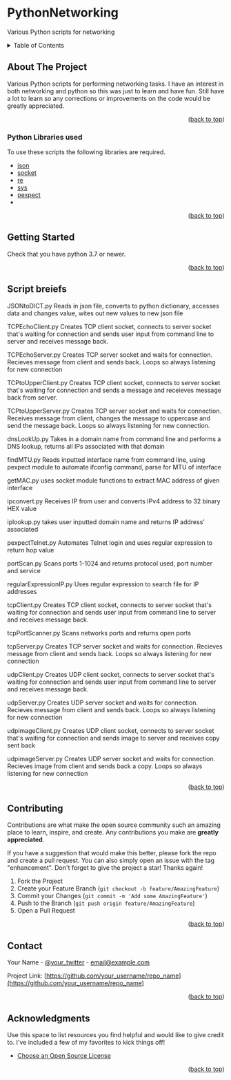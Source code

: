 # PythonNetworking
Various Python scripts for networking

<!-- TABLE OF CONTENTS -->
<details>
  <summary>Table of Contents</summary>
  <ol>
    <li>
      <a href="#about-the-project">About The Project</a>
      <ul>
        <li><a href="#built-with">Built With</a></li>
      </ul>
    </li>
    <li>
      <a href="#getting-started">Getting Started</a>
      <ul>
        <li><a href="#prerequisites">Prerequisites</a></li>
        <li><a href="#installation">Installation</a></li>
      </ul>
    </li>
    <li><a href="#usage">Usage</a></li>
    <li><a href="#contributing">Contributing</a></li>
    <li><a href="#contact">Contact</a></li>
    <li><a href="#acknowledgments">Acknowledgments</a></li>
  </ol>
</details>



<!-- ABOUT THE PROJECT -->
## About The Project

Various Python scripts for performing networking tasks. I have an interest in both networking and python so this was just to learn and have fun.
Still have a lot to learn so any corrections or improvements on the code would be greatly appreciated.


<p align="right">(<a href="#top">back to top</a>)</p>



### Python Libraries used

To use these scripts the following libraries are required.

* [json](https://github.com/python/cpython/tree/3.10/Lib/json/__init__.py)
* [socket](https://github.com/python/cpython/tree/3.10/Lib/socket.py)
* [re](https://github.com/python/cpython/tree/3.10/Lib/re.py)
* [sys](https://docs.python.org/3/library/sys.html)
* [pexpect](https://github.com/pexpect/pexpect)
* 
<p align="right">(<a href="#top">back to top</a>)</p>



<!-- GETTING STARTED -->
## Getting Started
Check that you have python 3.7 or newer.


<p align="right">(<a href="#top">back to top</a>)</p>



<!-- USAGE EXAMPLES -->
## Script breiefs

JSONtoDICT.py
Reads in json file, converts to python dictionary, accesses data and changes value, wites out new values to new json file

TCPEchoClient.py
Creates TCP client socket, connects to server socket that's waiting for connection and sends user input from command line to server and receives message back.

TCPEchoServer.py
Creates TCP server socket and waits for connection. Recieves message from client and sends back. Loops so always listening for new connection

TCPtoUpperClient.py
Creates TCP client socket, connects to server socket that's waiting for connection and sends a message and receieves message back from server.

TCPtoUpperServer.py
Creates TCP server socket and waits for connection. Receives message from client, changes the message to uppercase and send the message back. Loops so always listening for new connection.

dnsLookUp.py
Takes in a domain name from command line and performs a DNS lookup, returns all IPs associated with that domain

findMTU.py
Reads inputted interface name from command line, using pexpect module to automate ifconfig command, parse for MTU of interface

getMAC.py
uses socket module functions to extract MAC address of given interface 

ipconvert.py
Receives IP from user and converts IPv4 address to 32 binary HEX value

iplookup.py
takes user inputted domain name and returns IP address' associated

pexpectTelnet.py
Automates Telnet login and uses regular expression to return hop value

portScan.py
Scans ports 1-1024 and returns protocol used, port number and service 

regularExpressionIP.py
Uses regular expression to search file for IP addresses

tcpClient.py
Creates TCP client socket, connects to server socket that's waiting for connection and sends user input from command line to server and receives message back.

tcpPortScanner.py
Scans networks ports and returns open ports

tcpServer.py
Creates TCP server socket and waits for connection. Recieves message from client and sends back. Loops so always listening for new connection

udpClient.py
Creates UDP client socket, connects to server socket that's waiting for connection and sends user input from command line to server and receives message back.

udpServer.py
Creates UDP server socket and waits for connection. Recieves message from client and sends back. Loops so always listening for new connection

udpimageClient.py
Creates UDP client socket, connects to server socket that's waiting for connection and sends image to server and receives copy sent back

udpimageServer.py 
Creates UDP server socket and waits for connection. Recieves image from client and sends back a copy. Loops so always listening for new connection

<p align="right">(<a href="#top">back to top</a>)</p>



<!-- CONTRIBUTING -->
## Contributing

Contributions are what make the open source community such an amazing place to learn, inspire, and create. Any contributions you make are **greatly appreciated**.

If you have a suggestion that would make this better, please fork the repo and create a pull request. You can also simply open an issue with the tag "enhancement".
Don't forget to give the project a star! Thanks again!

1. Fork the Project
2. Create your Feature Branch (`git checkout -b feature/AmazingFeature`)
3. Commit your Changes (`git commit -m 'Add some AmazingFeature'`)
4. Push to the Branch (`git push origin feature/AmazingFeature`)
5. Open a Pull Request

<p align="right">(<a href="#top">back to top</a>)</p>

<!-- CONTACT -->
## Contact

Your Name - [@your_twitter](https://twitter.com/your_username) - email@example.com

Project Link: [https://github.com/your_username/repo_name](https://github.com/your_username/repo_name)

<p align="right">(<a href="#top">back to top</a>)</p>



<!-- ACKNOWLEDGMENTS -->
## Acknowledgments

Use this space to list resources you find helpful and would like to give credit to. I've included a few of my favorites to kick things off!

* [Choose an Open Source License](https://choosealicense.com)

<p align="right">(<a href="#top">back to top</a>)</p>



<!-- MARKDOWN LINKS & IMAGES -->
<!-- https://www.markdownguide.org/basic-syntax/#reference-style-links -->
[contributors-shield]: https://img.shields.io/github/contributors/othneildrew/Best-README-Template.svg?style=for-the-badge
[contributors-url]: https://github.com/othneildrew/Best-README-Template/graphs/contributors
[forks-shield]: https://img.shields.io/github/forks/othneildrew/Best-README-Template.svg?style=for-the-badge
[forks-url]: https://github.com/othneildrew/Best-README-Template/network/members
[stars-shield]: https://img.shields.io/github/stars/othneildrew/Best-README-Template.svg?style=for-the-badge
[stars-url]: https://github.com/othneildrew/Best-README-Template/stargazers
[issues-shield]: https://img.shields.io/github/issues/othneildrew/Best-README-Template.svg?style=for-the-badge
[issues-url]: https://github.com/othneildrew/Best-README-Template/issues
[license-shield]: https://img.shields.io/github/license/othneildrew/Best-README-Template.svg?style=for-the-badge
[license-url]: https://github.com/othneildrew/Best-README-Template/blob/master/LICENSE.txt
[linkedin-shield]: https://img.shields.io/badge/-LinkedIn-black.svg?style=for-the-badge&logo=linkedin&colorB=555
[linkedin-url]: https://linkedin.com/in/othneildrew
[product-screenshot]: images/screenshot.png
